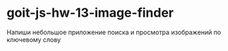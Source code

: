 # goit-js-hw-13-image-finder
Напиши небольшое приложение поиска и просмотра изображений по ключевому слову
